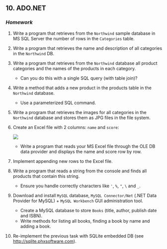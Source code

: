 ## 10. ADO.NET
### _Homework_

1.  Write a program that retrieves from the `Northwind` sample database in MS SQL Server the number of rows in the `Categories` table.
1.  Write a program that retrieves the name and description of all categories in the `Northwind` DB.
1.  Write a program that retrieves from the `Northwind` database all product categories and the names of the products in each category.
    *   Can you do this with a single SQL query (with table join)?
1.  Write a method that adds a new product in the products table in the `Northwind` database.
    *   Use a parameterized SQL command.
1.  Write a program that retrieves the images for all categories in the `Northwind` database and stores them as JPG files in the file system.
1.  Create an Excel file with 2 columns: `name` and `score`:

    ![](https://raw.githubusercontent.com/TelerikAcademy/Databases/master/10.%20ADO.NET/Homework/imgs/excel.png)
    *   Write a program that reads your MS Excel file through the OLE DB data provider and displays the name and score row by row.
1.  Implement appending new rows to the Excel file.
1.  Write a program that reads a string from the console and finds all products that contain this string.
    *   Ensure you handle correctly characters like `'`, `%`, `"`, `\` and `_`.
1.  Download and install `MySQL` database, `MySQL Connector/Net` (.NET Data Provider for MySQL) + `MySQL Workbench` GUI administration tool.
    *   Create a MySQL database to store `Books` (title, author, publish date and ISBN).
    *   Write methods for listing all books, finding a book by name and adding a book.
1.  Re-implement the previous task with SQLite embedded DB (see http://sqlite.phxsoftware.com).
